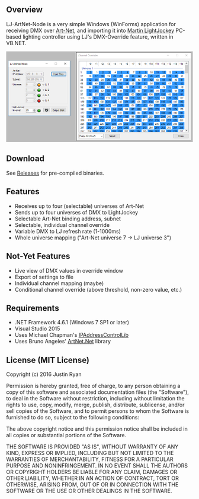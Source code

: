 Overview
---
LJ-ArtNet-Node is a very simple Windows (WinForms) application for receiving DMX over [Art-Net](http://art-net.org.uk/), and importing it into [Martin LightJockey](http://www.martin.com/en-us/product-details/lightjockey-2) PC-based lighting controller using LJ's DMX-Override feature, written in VB.NET.

![LJ-ArtNet-Node ScreenShot](screenshot.png?raw=true)

Download
---
See [Releases](https://github.com/jstnryan/LJ-ArtNet-Node/releases) for pre-compiled binaries.

Features
---
  * Receives up to four (selectable) universes of Art-Net
  * Sends up to four universes of DMX to LightJockey
  * Selectable Art-Net binding address, subnet
  * Selectable, individual channel override
  * Variable DMX to LJ refresh rate (1-1000ms)
  * Whole universe mapping ("Art-Net universe 7 -> LJ universe 3")

Not-Yet Features
---
  * Live view of DMX values in override window
  * Export of settings to file
  * Individual channel mapping (maybe)
  * Conditional channel override (above threshold, non-zero value, etc.)

Requirements
---
  * .NET Framework 4.6.1 (Windows 7 SP1 or later)
  * Visual Studio 2015
  * Uses Michael Chapman's [IPAddressControlLib](https://github.com/m66n/ipaddresscontrollib)
  * Uses Bruno Angeles' [ArtNet.Net](https://github.com/funkmeisterb/ArtNet.Net) library

License (MIT License)
---
Copyright (c) 2016 Justin Ryan

Permission is hereby granted, free of charge, to any person obtaining a copy of this software and associated documentation files (the "Software"), to deal in the Software without restriction, including without limitation the rights to use, copy, modify, merge, publish, distribute, sublicense, and/or sell copies of the Software, and to permit persons to whom the Software is furnished to do so, subject to the following conditions:

The above copyright notice and this permission notice shall be included in all copies or substantial portions of the Software.

THE SOFTWARE IS PROVIDED "AS IS", WITHOUT WARRANTY OF ANY KIND, EXPRESS OR IMPLIED, INCLUDING BUT NOT LIMITED TO THE WARRANTIES OF MERCHANTABILITY, FITNESS FOR A PARTICULAR PURPOSE AND NONINFRINGEMENT. IN NO EVENT SHALL THE AUTHORS OR COPYRIGHT HOLDERS BE LIABLE FOR ANY CLAIM, DAMAGES OR OTHER LIABILITY, WHETHER IN AN ACTION OF CONTRACT, TORT OR OTHERWISE, ARISING FROM, OUT OF OR IN CONNECTION WITH THE SOFTWARE OR THE USE OR OTHER DEALINGS IN THE SOFTWARE.